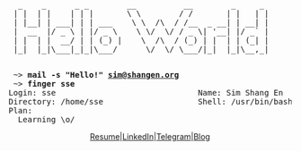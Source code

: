 <pre>
  _    _      _ _        __          __        _     _ 
 | |  | |    | | |       \ \        / /       | |   | |
 | |__| | ___| | | ___    \ \  /\  / /__  _ __| | __| |
 |  __  |/ _ \ | |/ _ \    \ \/  \/ / _ \| '__| |/ _` |
 | |  | |  __/ | | (_) |    \  /\  / (_) | |  | | (_| |
 |_|  |_|\___|_|_|\___/      \/  \/ \___/|_|  |_|\__,_|

</pre>
<pre>
 ~> <strong>mail -s "Hello!" <a href="mailto:sim@shangen.org">sim@shangen.org</a></strong>
 ~> <strong>finger sse</strong>
Login: sse                              Name: Sim Shang En
Directory: /home/sse                    Shell: /usr/bin/bash
Plan:
  Learning \o/
</pre>

<p align='center'>
<a href="https://r2.shangen.org/Resume_SIM%20SHANG%20EN_sim%40shangen.org_Publishing.pdf">Resume</a>|<a href="https://www.linkedin.com/in/shangen/">LinkedIn</a>|<a href="https://t.me/shang3n">Telegram</a>|<a href="https://blog.shangen.org/">Blog</a>
</p>

<!--
**12458/12458** is a ✨ _special_ ✨ repository because its `README.md` (this file) appears on your GitHub profile.

Here are some ideas to get you started:

- 🔭 I’m currently working on ...
- 🌱 I’m currently learning ...
- 👯 I’m looking to collaborate on ...
- 🤔 I’m looking for help with ...
- 💬 Ask me about ...
- 📫 How to reach me: ...
- 😄 Pronouns: ...
- ⚡ Fun fact: ...
-->

